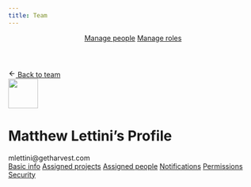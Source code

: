 ```yaml
---
title: Team
---
```


<header id="top-nav">
  <nav>
    <a href="/harvest-nav/team" class="is-active">Manage people</a>
    <a href="#">Manage roles</a>
  </nav>
</header>

<main class="medium">
  <a href="/harvest-nav/team" class="button button-sm mb-16">
    <svg xmlns="http://www.w3.org/2000/svg" width="15" height="15" viewBox="0 0 24 24" fill="none" stroke="currentColor" stroke-width="2" stroke-linecap="round" stroke-linejoin="round"><line x1="19" y1="12" x2="5" y2="12"></line><polyline points="12 19 5 12 12 5"></polyline></svg> Back to team
  </a>

  <div class="flex">
    <img src="https://matthewlettini.me/images/matthew-lettini-avatar.jpg" class="avatar" width="60" height="60">
    <div class="ml-8">
      <h1>Matthew Lettini’s Profile</h1>
      mlettini@getharvest.com
    </div>
  </div>

  <div class="tabs mt-16 mb-16">
    <nav>
      <a href="#" class="is-active">Basic info</a>
      <a href="#">Assigned projects</a>
      <a href="#">Assigned people</a>
      <a href="#">Notifications</a>
      <a href="#">Permissions</a>
      <a href="#">Security</a>
    </nav>
  </div>

</main>
